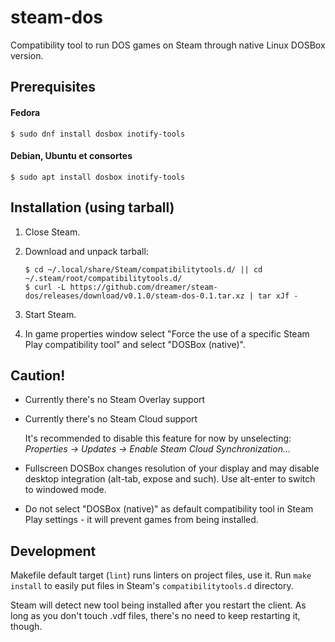 # steam-dos

Compatibility tool to run DOS games on Steam through native Linux DOSBox version.


## Prerequisites

#### Fedora

    $ sudo dnf install dosbox inotify-tools

#### Debian, Ubuntu et consortes

    $ sudo apt install dosbox inotify-tools


## Installation (using tarball)

1. Close Steam.
2. Download and unpack tarball:

       $ cd ~/.local/share/Steam/compatibilitytools.d/ || cd ~/.steam/root/compatibilitytools.d/
       $ curl -L https://github.com/dreamer/steam-dos/releases/download/v0.1.0/steam-dos-0.1.tar.xz | tar xJf -

3. Start Steam.
4. In game properties window select "Force the use of a specific Steam Play
   compatibility tool" and select "DOSBox (native)".


## Caution!


* Currently there's no Steam Overlay support
* Currently there's no Steam Cloud support

  It's recommended to disable this feature for now by unselecting:
*Properties → Updates → Enable Steam Cloud Synchronization…*

* Fullscreen DOSBox changes resolution of your display and may
  disable desktop integration (alt-tab, expose and such).
  Use alt-enter to switch to windowed mode.

* Do not select "DOSBox (native)" as default compatibility tool in Steam Play
  settings - it will prevent games from being installed.

## Development

Makefile default target (`lint`) runs linters on project files, use it.
Run `make install` to easily put files in Steam's `compatibilitytools.d`
directory.

Steam will detect new tool being installed after you restart the client.
As long as you don't touch .vdf files, there's no need to keep restarting
it, though.
